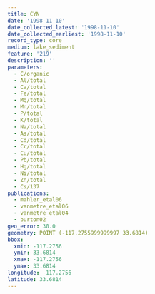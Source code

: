 ```yaml
---
title: CYN
date: '1998-11-10'
date_collected_latest: '1998-11-10'
date_collected_earliest: '1998-11-10'
record_type: core
medium: lake_sediment
feature: '219'
description: ''
parameters:
  - C/organic
  - Al/total
  - Ca/total
  - Fe/total
  - Mg/total
  - Mn/total
  - P/total
  - K/total
  - Na/total
  - As/total
  - Cd/total
  - Cr/total
  - Cu/total
  - Pb/total
  - Hg/total
  - Ni/total
  - Zn/total
  - Cs/137
publications:
  - mahler_etal06
  - vanmetre_etal06
  - vanmetre_etal04
  - burton02
geo_error: 30.0
geometry: POINT (-117.2755999999997 33.6814)
bbox:
  xmin: -117.2756
  ymin: 33.6814
  xmax: -117.2756
  ymax: 33.6814
longitude: -117.2756
latitude: 33.6814
---
```

